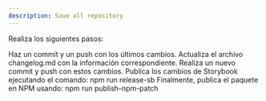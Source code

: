 ```yaml
---
description: Save all repository
---
```


Realiza los siguientes pasos:

Haz un commit y un push con los últimos cambios.
Actualiza el archivo changelog.md con la información correspondiente.
Realiza un nuevo commit y push con estos cambios.
Publica los cambios de Storybook ejecutando el comando:
npm run release-sb
Finalmente, publica el paquete en NPM usando:
npm run publish-npm-patch